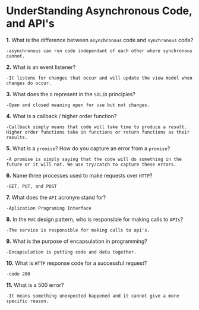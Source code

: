 # UnderStanding Asynchronous Code, and API's

**1.** What is the difference between `asynchronous` code and `synchronous` code?
<!-- enter you answer in the space below -->
```
-asynchronous can run code independant of each other where synchronous cannot.
```
**2.** What is an event listener?
<!-- enter you answer in the space below -->
```
-It listens for changes that occur and will update the view model when changes do occur.
```
**3.** What does the `O` represent in the `SOLID` principles?
<!-- enter you answer in the space below -->
```
-Open and closed meaning open for use but not changes.
```
**4.** What is a callback / higher order function?
<!-- enter you answer in the space below -->
```
-Callback simply means that code will take time to produce a result. Higher order functions take in functions or return functions as their results.
```
**5.** What is a `promise`? How do you capture an error from a `promise`?
<!-- enter you answer in the space below -->
```
-A promise is simply saying that the code will do something in the future or it will not. We use try/catch to capture these errors.
```
**6.** Name three processes used to make requests over `HTTP`?
<!-- enter you answer in the space below -->
```
-GET, PUT, and POST
```
**7.** What does the `API` acronym stand for?
<!-- enter you answer in the space below -->
```
-Aplication Programing Interface
```
**8.** In the `MVC` design pattern, who is responsible for making calls to `APIs`?
<!-- enter you answer in the space below -->
```
-The service is responsible for making calls to api's.
```
**9.** What is the purpose of encapsulation in programming?
<!-- enter you answer in the space below -->
```
-Encapsulation is putting code and data together.
```
**10.** What is `HTTP` response code for a successful request?
<!-- enter you answer in the space below -->
```
-code 200
```
**11.** What is a 500 error?
<!-- enter you answer in the space below -->
```
-It means something unexpected happened and it cannot give a more specific reason.
```